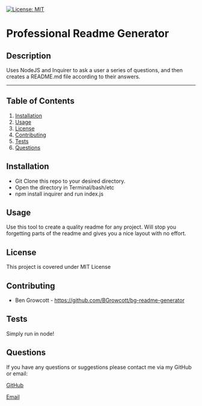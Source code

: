 
[![License: MIT](https://img.shields.io/badge/License-MIT-yellow.svg)](https://opensource.org/licenses/MIT)
  
# Professional Readme Generator

## Description

Uses NodeJS and Inquirer to ask a user a series of questions, and then creates a README.md file according to their answers.

- - - -

## Table of Contents

1. [Installation](#installation)
2. [Usage](#usage)
3. [License](#license)
4. [Contributing](#contributing)
5. [Tests](#tests)
6. [Questions](#questions)

## Installation

- Git Clone this repo to your desired directory.
- Open the directory in Terminal/bash/etc
- npm install inquirer and run index.js

## Usage

Use this tool to create a quality readme for any project. Will stop you forgetting parts of the readme and gives you a nice layout with no effort.

## License

This project is covered under MIT License

## Contributing

- Ben Growcott - https://github.com/BGrowcott/bg-readme-generator

## Tests

Simply run in node!

## Questions

If you have any questions or suggestions please contact me via my GitHub or email:

[GitHub](https://github.com/BGrowcott)

[Email](mailto:bgrowcott@hotmail.co.uk)
  